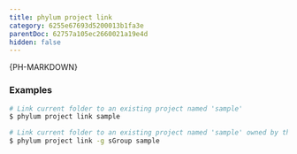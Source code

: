 ```yaml
---
title: phylum project link
category: 6255e67693d5200013b1fa3e
parentDoc: 62757a105ec2660021a19e4d
hidden: false
---
```


{PH-MARKDOWN}

### Examples

```sh
# Link current folder to an existing project named 'sample'
$ phylum project link sample

# Link current folder to an existing project named 'sample' owned by the group 'sGroup'
$ phylum project link -g sGroup sample
```
